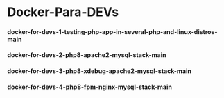 # Docker-Para-DEVs
#### docker-for-devs-1-testing-php-app-in-several-php-and-linux-distros-main
#### docker-for-devs-2-php8-apache2-mysql-stack-main
#### docker-for-devs-3-php8-xdebug-apache2-mysql-stack-main
#### docker-for-devs-4-php8-fpm-nginx-mysql-stack-main